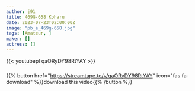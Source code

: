 ```yaml
---
author: j91
title: 469G-658 Koharu
date: 2023-07-23T02:00:00Z
image: "pb_e_469g-658.jpg"
tags: [Amateur, ]
maker: []
actress: []
---
```



{{< youtubepl qaORyDY98RtYAY >}}
###

{{% button href="https://streamtape.to/v/qaORyDY98RtYAY" icon="fas fa-download" %}}download this video{{% /button %}}


